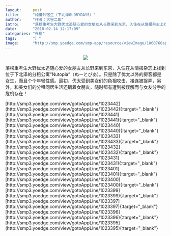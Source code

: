 ```yaml
---
layout:     post
title:      "纯情外宿生（下北泽GLORYDAYS）"
author:     "作者：大谷二郎"
intro:      "落榜重考生大野优太追随心爱的女朋友从长野来到东京，入住在从情报杂志上找到位于下北泽的分租公寓“Nutopia”（ぬーとぴあ）。只是除了优太以外的房客都是女生，而且个个年轻性感。最初，优太受到美女们的色相攻击、接连被捉弄，另外，和美女们的分租同居生活还瞒着女朋友，随时都有遭到被误解而与女友分手的危机存在！"
date:       "2018-02-14 12:17:09"
categories: "外宿"
tags:       "）"
image:      "http://smp.yoedge.com/smp-app/resource/viewImage/1000768appline.png"
---
```

<div style="text-align: center">
<p><img src="http://smp.yoedge.com/smp-app/resource/viewImage/1000768appline.png"/></p>
</div>
<p class="post-meta">
<span>落榜重考生大野优太追随心爱的女朋友从长野来到东京，入住在从情报杂志上找到位于下北泽的分租公寓“Nutopia”（ぬーとぴあ）。只是除了优太以外的房客都是女生，而且个个年轻性感。最初，优太受到美女们的色相攻击、接连被捉弄，另外，和美女们的分租同居生活还瞒着女朋友，随时都有遭到被误解而与女友分手的危机存在！</span>
</p>
[http://smp3.yoedge.com/view/gotoAppLine/1023442](http://smp3.yoedge.com/view/gotoAppLine/1023442){:target="_blank"}
[http://smp3.yoedge.com/view/gotoAppLine/1023441](http://smp3.yoedge.com/view/gotoAppLine/1023441){:target="_blank"}
[http://smp3.yoedge.com/view/gotoAppLine/1023440](http://smp3.yoedge.com/view/gotoAppLine/1023440){:target="_blank"}
[http://smp3.yoedge.com/view/gotoAppLine/1023433](http://smp3.yoedge.com/view/gotoAppLine/1023433){:target="_blank"}
[http://smp3.yoedge.com/view/gotoAppLine/1023432](http://smp3.yoedge.com/view/gotoAppLine/1023432){:target="_blank"}
[http://smp3.yoedge.com/view/gotoAppLine/1023431](http://smp3.yoedge.com/view/gotoAppLine/1023431){:target="_blank"}
[http://smp3.yoedge.com/view/gotoAppLine/1023401](http://smp3.yoedge.com/view/gotoAppLine/1023401){:target="_blank"}
[http://smp3.yoedge.com/view/gotoAppLine/1023400](http://smp3.yoedge.com/view/gotoAppLine/1023400){:target="_blank"}
[http://smp3.yoedge.com/view/gotoAppLine/1023399](http://smp3.yoedge.com/view/gotoAppLine/1023399){:target="_blank"}
[http://smp3.yoedge.com/view/gotoAppLine/1023397](http://smp3.yoedge.com/view/gotoAppLine/1023397){:target="_blank"}
[http://smp3.yoedge.com/view/gotoAppLine/1023396](http://smp3.yoedge.com/view/gotoAppLine/1023396){:target="_blank"}
[http://smp3.yoedge.com/view/gotoAppLine/1023395](http://smp3.yoedge.com/view/gotoAppLine/1023395){:target="_blank"}


